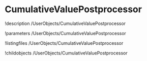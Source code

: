 <!-- MOOSE Documentation Stub: Remove this when content is added. -->

# CumulativeValuePostprocessor
!description /UserObjects/CumulativeValuePostprocessor

!parameters /UserObjects/CumulativeValuePostprocessor

!listingfiles /UserObjects/CumulativeValuePostprocessor

!childobjects /UserObjects/CumulativeValuePostprocessor

